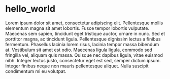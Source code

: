 # hello_world
Lorem ipsum dolor sit amet, consectetur adipiscing elit. Pellentesque mollis elementum magna sit amet lobortis. Fusce tempor lobortis vulputate. Maecenas sem sapien, tincidunt eget tristique auctor, ornare in nunc. Sed et porttitor magna, ac tincidunt ligula. Pellentesque dignissim lectus a finibus fermentum. Phasellus lacinia lorem risus, lacinia tempor massa bibendum at. Vestibulum sit amet est odio. Maecenas ligula ligula, commodo sed fringilla vel, aliquam quis massa. Quisque nec dapibus ligula, vitae euismod nibh. Integer lectus justo, consectetur eget est sed, semper dictum ipsum. Integer finibus neque non mauris pellentesque aliquet. Nulla suscipit condimentum mi eu volutpat.
